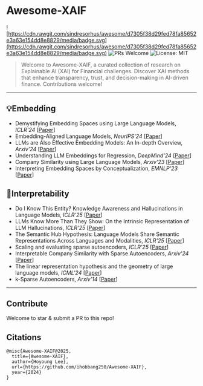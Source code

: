 # Awesome-XAIF

![https://cdn.rawgit.com/sindresorhus/awesome/d7305f38d29fed78fa85652e3a63e154dd8e8829/media/badge.svg](https://cdn.rawgit.com/sindresorhus/awesome/d7305f38d29fed78fa85652e3a63e154dd8e8829/media/badge.svg)
![PRs Welcome](https://img.shields.io/badge/PRs-welcome-brightgreen.svg?style=flat-square)
![License: MIT](https://img.shields.io/badge/License-MIT-yellow.svg)

> Welcome to Awesome-XAIF, a curated collection of research on Explainable AI (XAI) for Financial challenges. Discover XAI methods that enhance transparency, trust, and decision-making in AI-driven finance. Contributions welcome!
---

## 💡Embedding
- Demystifying Embedding Spaces using Large Language Models, *ICLR'24* [[Paper](https://arxiv.org/pdf/2310.04475)]
- Embedding-Aligned Language Models, *NeurIPS'24* [[Paper](https://arxiv.org/pdf/2406.00024)]
- LLMs are Also Effective Embedding Models: An In-depth Overview, *Arxiv'24* [[Paper](https://arxiv.org/pdf/2412.12591)]
- Understanding LLM Embeddings for Regression, *DeepMind'24* [[Paper](https://arxiv.org/pdf/2411.14708)]
- Company Similarity using Large Language Models, *Arxiv'23* [[Paper](https://arxiv.org/pdf/2308.08031)]
- Interpreting Embedding Spaces by Conceptualization, *EMNLP'23* [[Paper](https://aclanthology.org/2023.emnlp-main.106.pdf)]

## 🔎Interpretability
- Do I Know This Entity? Knowledge Awareness and Hallucinations in Language Models, *ICLR'25* [[Paper](https://arxiv.org/pdf/2411.14257)]
- LLMs Know More Than They Show: On the Intrinsic Representation of LLM Hallucinations, *ICLR'25* [[Paper](https://arxiv.org/pdf/2410.02707)]
- The Semantic Hub Hypothesis: Language Models Share Semantic Representations Across Languages and Modalities, *ICLR'25* [[Paper](https://arxiv.org/pdf/2411.04986)]
- Scaling and evaluating sparse autoencoders, *ICLR'25* [[Paper](https://openreview.net/pdf?id=tcsZt9ZNKD)]
- Interpretable Company Similarity with Sparse Autoencoders, *Arxiv'24* [[Paper](https://arxiv.org/pdf/2412.02605)]
- The linear representation hypothesis and the geometry of large language models, *ICML'24* [[Paper](https://dl.acm.org/doi/10.5555/3692070.3693675)]
- k-Sparse Autoencoders, *Arxiv'14* [[Paper](https://arxiv.org/pdf/1312.5663)]
---
## Contribute
Welcome to star & submit a PR to this repo!

## Citations
```
@misc{Awesome-XAIF@2025,
  title={Awesome-XAIF},
  author={Hoyoung Lee}, 
  url={https://github.com/ihobbang250/Awesome-XAIF},
  year={2024}
}
```

